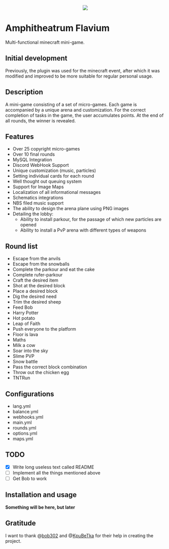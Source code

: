 
<p align="center"> <img src="https://i.ibb.co/7QcfmPq/logo.png" /> </p>

# Amphitheatrum Flavium 

Multi-functional minecraft mini-game.

## Initial development
Previously, the plugin was used for the minecraft event, after which it was modified and improved to be more suitable for regular personal usage.

## Description
A mini-game consisting of a set of micro-games. Each game is accompanied by a unique arena and customization. For the correct completion of tasks in the game, the user accumulates points. At the end of all rounds, the winner is revealed.

## Features
- Over 25 copyright micro-games
- Over 10 final rounds
- MySQL Integration
- Discord WebHook Support
- Unique customization (music, particles)
- Setting individual cards for each round
- Well thought out queuing system
- Support for Image Maps
- Localization of all informational messages
- Schematics integrations
- NBS filed music support
- The ability to design the arena plane using PNG images
- Detailing the lobby:
  - Ability to install parkour, for the passage of which new particles are opened
  - Ability to install a PvP arena with different types of weapons

## Round list
- Escape from the anvils
- Escape from the snowballs
- Complete the parkour and eat the cake
- Complete rufer-parkour
- Craft the desired item
- Shot at the desired block
- Place a desired block
- Dig the desired need
- Trim the desired sheep
- Feed Bob
- Harry Potter
- Hot potato
- Leap of Faith
- Push everyone to the platform
- Floor is lava
- Maths
- Milk a cow
- Soar into the sky
- Slime PVP
- Snow battle
- Pass the correct block combination
- Throw out the chicken egg
- TNTRun

## Configurations
- lang.yml
- balance.yml
- webhooks.yml
- main.yml
- rounds.yml
- options.yml
- maps.yml

## TODO
- [x] Write long useless text called README
- [ ] Implement all the things mentioned above
- [ ] Get Bob to work

## Installation and usage

**Something will be here, but later**

## Gratitude

I want to thank @[bob302](https://github.com/bob302) and @[KpuBeTka](https://github.com/KpuBeTka) for their help in creating the project.
